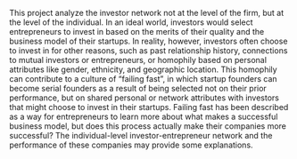 This project analyze the investor network not at the level of the firm, but at the level of the individual. 
In an ideal world, investors would select entrepreneurs to invest in based on the merits of their quality and the business model of their startups. In reality, however, investors often choose to invest in for other reasons, such as past relationship history, connections to mutual investors or entrepreneurs, or homophily based on personal attributes like gender, ethnicity, and geographic location. This homophily can contribute to a culture of “failing fast”, in which startup founders can become serial founders as a result of being selected not on their prior performance, but on shared personal or network attributes with investors that might choose to invest in their startups. Failing fast has been described as a way for entrepreneurs to learn more about what makes a successful business model, but does this process actually make their companies more successful? The individual-level investor-entrepreneur network and the performance of these companies may provide some explanations.

